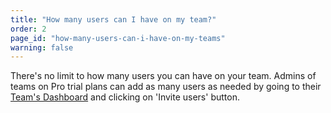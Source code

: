 ```yaml
---
title: "How many users can I have on my team?"
order: 2
page_id: "how-many-users-can-i-have-on-my-teams"
warning: false
---
```

There's no limit to how many users you can have on your team. Admins of teams on Pro trial plans can add as many users as needed by going to their [Team's Dashboard](https://app.getpostman.com/dashboard/teams) and clicking on 'Invite users' button.
